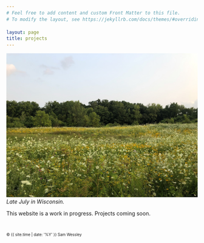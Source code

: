 ```yaml
---
# Feel free to add content and custom Front Matter to this file.
# To modify the layout, see https://jekyllrb.com/docs/themes/#overriding-theme-defaults

layout: page
title: projects
---
```


![](/assets/images/IMG_4700.jpg)
*Late July in Wisconsin.*

This website is a work in progress. Projects coming soon.

<br>
<p style="font-size: 10px">&copy; {{ site.time | date: '%Y' }} Sam Wessley</p>